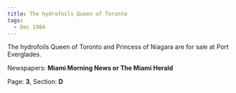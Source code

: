 ```yaml
---  
title: The hydrofoils Queen of Toronto  
tags:  
  - Dec 1984  
---  
```

  
The hydrofoils Queen of Toronto and Princess of Niagara are for sale at Port Everglades.  
  
Newspapers: **Miami Morning News or The Miami Herald**  
  
Page: **3**, Section: **D** 
